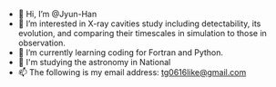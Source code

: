 - 👋 Hi, I’m @Jyun-Han
- 👀 I’m interested in X-ray cavities study including detectability, its evolution, and comparing their timescales in simulation to those in observation. 
- 🌱 I’m currently learning coding for Fortran and Python.
- 🌱 I'm studying the astronomy in National 
- 📫 The following is my email address: tg0616like@gmail.com

<!---
Jyun-Han/Jyun-Han is a ✨ special ✨ repository because its `README.md` (this file) appears on your GitHub profile.
You can click the Preview link to take a look at your changes.
--->
